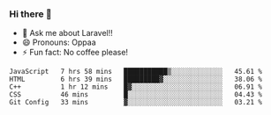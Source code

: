 ### Hi there 👋

<!--
**reubenwedson/reubenwedson** is a ✨ _special_ ✨ repository because its `README.md` (this file) appears on your GitHub profile.
Here are some ideas to get you started:
- 📫 How to reach me: 
- 🔭 I’m currently working on awesome talent app
- 🌱 I’m currently learning extreme Vue js technical stuffs
- 👯 I’m looking to collaborate on start ups challenges
- 🤔 I’m looking for help with time
-->
- 💬 Ask me about Laravel!!
- 😄 Pronouns: Oppaa
- ⚡ Fun fact: No coffee please!

<!--START_SECTION:waka-->
```text
JavaScript   7 hrs 58 mins   ███████████▒░░░░░░░░░░░░░   45.61 % 
HTML         6 hrs 39 mins   █████████▓░░░░░░░░░░░░░░░   38.06 % 
C++          1 hr 12 mins    █▓░░░░░░░░░░░░░░░░░░░░░░░   06.91 % 
CSS          46 mins         █░░░░░░░░░░░░░░░░░░░░░░░░   04.43 % 
Git Config   33 mins         ▓░░░░░░░░░░░░░░░░░░░░░░░░   03.21 % 
```
<!--END_SECTION:waka-->
